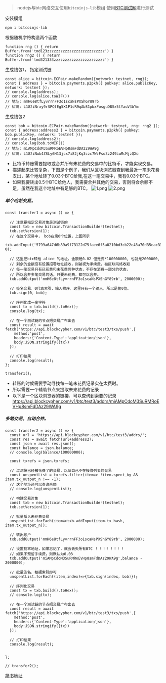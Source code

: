 >nodejs与btc网络交互使用`bitcoinjs-lib`模组
使用[BTC测试网](https://live.blockcypher.com/btc-testnet/)进行测试

安装模组
```
npm i bitcoinjs-lib
```

根据随机字符构造两个函数
```
function rng () { return Buffer.from('tmd123zzzzzzzzzzzzzzzzzzzzzzzzzz') }
function rng2 () { return Buffer.from('tmd321333zzzzzzzzzzzzzzzzzzzzzzz') }
```

生成钱包1， 指定测试链
```
const alice = bitcoin.ECPair.makeRandom({network: testnet, rng});
const { address } = bitcoin.payments.p2pkh({ pubkey: alice.publicKey, network: testnet });
// console.log(address);
// console.log(alice.toWIF())
// 地址: mmH6e8tfLyvrrnFF3o1scaNsPXShGY89rb
// 私钥: L182iNrxy9rSPQfEg5X1P1sR9qAbS1pbxPosguD8Sx5tYauV3bYm
```
生成钱包2
```
const bob = bitcoin.ECPair.makeRandom({network: testnet, rng: rng2 });
const { address:address2 } = bitcoin.payments.p2pkh({ pubkey: bob.publicKey, network: testnet });
// console.log(address2);
// console.log(bob.toWIF())
// 地址: miAMpCdoM3SuRMRoEVHp8smFdDAz29WA9g
// 私钥: L182iNub4Z8Ly6H13jcx7i82jKq3czc7WzFso3z249LuMcMjzQXo
```

- 比特币转账需要提取或合并所有未花费的交易中的比特币，才能实现交易。
- 描述起来比较复杂，下图是个例子，我们从区块浏览器查到我最近一笔未花费支出，某个地址转了0.03个BTC给我,在这一笔交易中，我有0.03个BTC。
- 如果我要转出0.5个BTC给他人，我需要合并其他的交易，否则将会余额不足，虽然在我这个地址中有足够的BTC。
![1.png](https://upload-images.jianshu.io/upload_images/7505289-7678804a3fc799de.png?imageMogr2/auto-orient/strip%7CimageView2/2/w/1240)
![2.png](https://upload-images.jianshu.io/upload_images/7505289-3e74e9c332b7b0d7.png?imageMogr2/auto-orient/strip%7CimageView2/2/w/1240)



##### 单个哈希交易。
```
const transfer1 = async () => {

  // 注意要指定交易对象是测试链的
  const txb = new bitcoin.TransactionBuilder(testnet);
  txb.setVersion(1);
  // 在这个交易中， bob在第0个位置，上图所示
  txb.addInput('5799a647d6b89a9f73122d75faee6f5a0210bd3cb22c48a70d35eac33ce5d426', 0);
  
  // 这里把btc转给 alice 的地址，金额是0.02 但是要*100000000, 也就是2000000,
  // 剩余的金额没有设置招零地址接收，则被视为手续费，被区块网络收取
  // 每一笔交易只有已花费和未花费两种状态，不存在消费一部分的状态，
  // 所以合并多笔交易的话，只要未花费，都可以合并。
  txb.addOutput('mmH6e8tfLyvrrnFF3o1scaNsPXShGY89rb', 2000000);

  // 签名交易，0代表索引，输入排序，这里只有一个输入，所以是第0位。
  txb.sign(0, bob);

  // 序列化成一串字符
  const tx = txb.build().toHex();
  console.log(tx);

  // 在一个测试链的节点把交易广布出去
  const result = await fetch('https://api.blockcypher.com/v1/btc/test3/txs/push',{
    method:'post',
    headers:{'Content-Type':'application/json'},
    body:JSON.stringify({tx})
  });

  // 打印结果
  console.log(result);
};

transfer1();
```

- 转账的时候需要手动寻找每一笔未花费记录实在太费时。
- 所以需要一个辅助节点来提取未来花费的记录
- 以下是一个区块浏览器的链接，可以查询到索要的记录
https://api.blockcypher.com/v1/btc/test3/addrs/miAMpCdoM3SuRMRoEVHp8smFdDAz29WA9g

##### 多笔交易，自动合并。
```
const transfer2 = async () => {
  const url = 'https://api.blockcypher.com/v1/btc/test3/addrs/';
  const res = await fetch(url+address2);
  const json = await res.json();
  const balance = json.balance;
  // console.log(balance/100000000);

  const txrefs = json.txrefs;

  // 过滤掉已经被花费了的交易，以及自己不在接收列表的交易
  const unspentList = txrefs.filter(item=> !item.spent_by && item.tx_output_n !== -1);
  // 这个地址还可以查询余额
  // console.log(unspentList);

  // 构建交易对象
  const txb = new bitcoin.TransactionBuilder(testnet);
  txb.setVersion(1);

  // 批量插入未花费交易
  unspentList.forEach(item=>txb.addInput(item.tx_hash, item.tx_output_n));

  // 转出账户
  txb.addOutput('mmH6e8tfLyvrrnFF3o1scaNsPXShGY89rb', 2000000);

  // 设置找零地址，如果忘记了，就会丢失所有BTC ！！！！！！！！
  // 如果不预留手续费，则默认为0.03
  txb.addOutput('miAMpCdoM3SuRMRoEVHp8smFdDAz29WA9g',balance - 2000000);
  
  // 批量签名，根据索引即可
  unspentList.forEach((item,index)=>{txb.sign(index, bob)});

  // 序列化交易
  const tx = txb.build().toHex();
  // console.log(tx);

  // 在一个测试链的节点把交易广布出去
  const result = await fetch('https://api.blockcypher.com/v1/btc/test3/txs/push',{
    method:'post',
    headers:{'Content-Type':'application/json'},
    body:JSON.stringify({tx})
  });

  // 打印结果
  console.log(result);


};

// transfer2();
```

[简书地址](https://www.jianshu.com/p/331eeadb103a)
